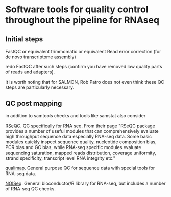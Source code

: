 # Software tools for quality control throughout the pipeline for RNAseq



## Initial steps
FastQC or equivalent
trimmomatic or equivalent
Read error correction (for de novo transcriptome assembly)

redo FastQC after such steps (confirm you have removed low quality parts of reads and adapters).

It is worth noting that for SALMON, Rob Patro does not even think these QC steps are particularly necessary.

## QC post mapping
in addition to samtools checks and tools like samstat also consider

[RSeQC](http://rseqc.sourceforge.net/). QC specifically for RNA seq. From their page "RSeQC package provides a number of useful modules that can comprehensively evaluate high throughput sequence data especially RNA-seq data. Some basic modules quickly inspect sequence quality, nucleotide composition bias, PCR bias and GC bias, while RNA-seq specific modules evaluate sequencing saturation, mapped reads distribution, coverage uniformity, strand specificity, transcript level RNA integrity etc."

[qualimap](http://qualimap.bioinfo.cipf.es/). General purpose QC for sequence data with special tools for RNA-seq data.

[NOISeq](http://www.bioconductor.org/packages/release/bioc/html/NOISeq.html). General bioconductor/R library for RNA-seq, but includes a number of RNA-seq QC checks.
